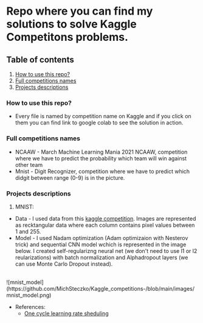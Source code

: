 # Repo where you can find my solutions to solve Kaggle Competitons problems.
## Table of contents
1. [How to use this repo?](#How-to-use-this-repo)
2. [Full competitions names](#Full-competitions-names)
3. [Projects descriptions](#Projects-descriptions)

### How to use this repo?
  - Every file is named by competition name on Kaggle and if you click on them you can find link to google colab    to see the solution in action.
### Full competitions names
 - NCAAW - March Machine Learning Mania 2021 NCAAW, competition where we have to predict the probability which team will win against other team
 - Mnist - Digit Recognizer, competition where we have to predict which didgit between range (0-9) is in the picture.
### Projects descriptions
1. MNIST:
  - Data - I used data from this [kaggle competition](https://www.kaggle.com/c/digit-recognizer). Images are represented as       recktangular data where each column contains pixel values between 1 and 255.
  - Model - I used Nadam optimization (Adam optimizaion with Nesterov trick) and sequential CNN model wchich is represented in the image below. I created self-regularizng neural net (we don't need to use l1 or l2 reularizations) with batch normalization and Alphadropout layers (we can use Monte Carlo Dropout instead). 
   <br/>
  ![mnist_model](https://github.com/MichSteczko/Kaggle_competitions-/blob/main/images/mnist_model.png)

  - References:
    - [One cycle learning rate sheduling](https://homl.info/1cycle)
